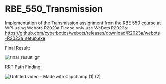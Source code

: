 # RBE_550_Transmission
Implementation of the Transmission assignment from the RBE 550 course at WPI using Webots R2023a 
Please only use WeBots R2023a: https://github.com/cyberbotics/webots/releases/download/R2023a/webots-R2023a_setup.exe

Final Result:

![final_result_gif](https://github.com/expert-amateur/RBE_550_Transmission/assets/103503974/af95d9f2-b1c6-46b1-bb6a-c87b73038328)

RRT Path Finding:

![Untitled video - Made with Clipchamp (1) (2)](https://github.com/expert-amateur/RBE_550_Transmission/assets/103503974/45ea1ea5-4671-4349-8d3a-e1a0ae8c09c4)

